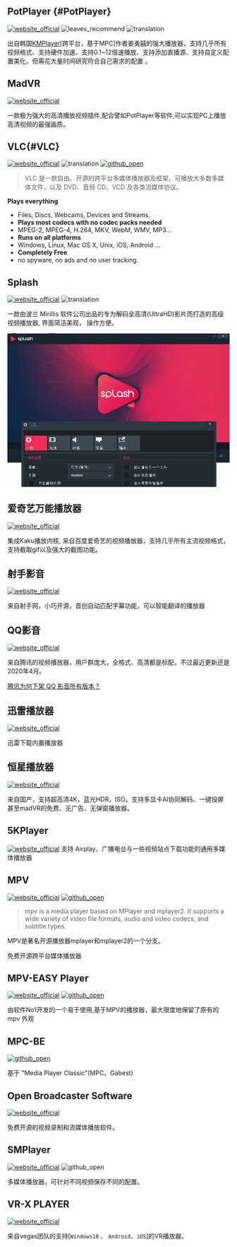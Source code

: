 ## PotPlayer {#PotPlayer}
[![website_official](https://gitbook07.oss-cn-hangzhou.aliyuncs.com/website_official.svg)](http://potplayer.daum.net/) ![leaves_recommend](https://gitbook07.oss-cn-hangzhou.aliyuncs.com/leaves_rec.svg) ![translation](https://gitbook07.oss-cn-hangzhou.aliyuncs.com/translation.svg)

出自韩国[KMPlayer](https://www.kmplayer.com/home)[跨平台，基于MPC]作者姜勇囍的强大播放器，支持几乎所有视频格式、支持硬件加速、支持0.1~12倍速播放、支持添加直播源、支持自定义配置美化，但需花大量时间研究符合自己需求的配置 。


## MadVR
[![website_official](https://gitbook07.oss-cn-hangzhou.aliyuncs.com/website_official.svg)](http://www.madvr.com/)

一款极为强大的高清播放视频插件,配合譬如PotPlayer等软件,可以实现PC上播放高清视频的最强画质。

## VLC{#VLC}
[![website_official](https://gitbook07.oss-cn-hangzhou.aliyuncs.com/website_official.svg)](http://www.videolan.org/vlc/)  ![translation](https://gitbook07.oss-cn-hangzhou.aliyuncs.com/translation.svg) [![github_open](https://gitbook07.oss-cn-hangzhou.aliyuncs.com/github_open.svg)](https://github.com/videolan/vlc)

> VLC 是一款自由、开源的跨平台多媒体播放器及框架，可播放大多数多媒体文件，以及 DVD、音频 CD、VCD 及各类流媒体协议。

**Plays everything**

* Files, Discs, Webcams, Devices and Streams.
* **Plays most codecs with no codec packs needed**
* MPEG-2, MPEG-4, H.264, MKV, WebM, WMV, MP3...
* **Runs on all platforms**
* Windows, Linux, Mac OS X, Unix, iOS, Android ...
* **Completely Free**
* no spyware, no ads and no user tracking.

## Splash
[![website_official](https://gitbook07.oss-cn-hangzhou.aliyuncs.com/website_official.svg)](https://mirillis.com/splash-requirements)  ![translation](https://gitbook07.oss-cn-hangzhou.aliyuncs.com/translation.svg) 

一款由波兰 Mirillis 软件公司出品的专为解码全高清(UltraHD)影片而打造的高级视频播放器, 界面简洁美观， 操作方便。

![Splash Player](../../.gitbook/assets/z-study-video-player-splash.png)

## 爱奇艺万能播放器
[![website_official](https://gitbook07.oss-cn-hangzhou.aliyuncs.com/website_official.svg)](https://store.iqiyi.com/web/iqiyi/detail/qisuyingyin.action)

集成Kaku播放内核, 来自百度爱奇艺的视频播放器，支持几乎所有主流视频格式，支持截取gif以及强大的截图功能。

## 射手影音
[![website_official](https://gitbook07.oss-cn-hangzhou.aliyuncs.com/website_official.svg)](http://www.splayer.org/)

来自射手网，小巧开源，首创自动匹配字幕功能，可以智能翻译的播放器

## QQ影音
[![website_official](https://gitbook07.oss-cn-hangzhou.aliyuncs.com/website_official.svg)](https://player.qq.com/)

来自腾讯的视频播放器，用户群庞大，全格式、高清都是标配，不过最近更新还是2020年4月。

[腾讯为何下架 QQ 影音所有版本？](https://www.zhihu.com/question/537549298/answer/3063126163)

## 迅雷播放器
[![website_official](https://gitbook07.oss-cn-hangzhou.aliyuncs.com/website_official.svg)](https://www.xunlei.com/)

迅雷下载内置播放器

## 恒星播放器
[![website_official](https://gitbook07.oss-cn-hangzhou.aliyuncs.com/website_official.svg)](https://www.stellarplayer.com/)

来自国产，支持超高清4K，蓝光HDR，ISO。支持多显卡AI协同解码、一键投屏甚至madVR的免费、无广告、无弹窗播放器。


## 5KPlayer
[![website_official](https://gitbook07.oss-cn-hangzhou.aliyuncs.com/website_official.svg)](https://www.5kplayer.com/)
支持 Airplay、广播电台与一些视频站点下载功能的通用多媒体播放器

## MPV
[![website_official](https://gitbook07.oss-cn-hangzhou.aliyuncs.com/website_official.svg)](http://mpv.io/) [![github_open](https://gitbook07.oss-cn-hangzhou.aliyuncs.com/github_open.svg)](https://github.com/mpv-player/mpv)

> mpv is a media player based on MPlayer and mplayer2. It supports a wide variety of video file formats, audio and video codecs, and subtitle types.

MPV是著名开源播放器mplayer和mplayer2的一个分支。

免费开源跨平台媒体播放器

## MPV-EASY Player
[![website_official](https://gitbook07.oss-cn-hangzhou.aliyuncs.com/website_official.svg)](http://www.rjno1.com/mpv-easy-player.html) [![github_open](https://gitbook07.oss-cn-hangzhou.aliyuncs.com/github_open.svg)](https://github.com/422658476/MPV-EASY-Player)

由软件No1开发的一个易于使用,基于MPV的播放器，最大限度地保留了原有的 mpv 外观

## MPC-BE
[![github_open](https://gitbook07.oss-cn-hangzhou.aliyuncs.com/github_open.svg)](https://sourceforge.net/projects/mpcbe/)

基于 "Media Player Classic"(MPC，Gabest)


## Open Broadcaster Software
[![website_official](https://gitbook07.oss-cn-hangzhou.aliyuncs.com/website_official.svg)](https://obsproject.com/)

免费开源的视频录制和流媒体播放软件。

## SMPlayer
[![website_official](https://gitbook07.oss-cn-hangzhou.aliyuncs.com/website_official.svg)](https://sourceforge.net/projects/smplayer/) ![github_open](https://gitbook07.oss-cn-hangzhou.aliyuncs.com/github_open.svg)

多媒体播放器，可针对不同视频保存不同的配置。

## VR-X PLAYER
[![website_official](https://gitbook07.oss-cn-hangzhou.aliyuncs.com/website_official.svg)](https://www.vegascreativesoftware.com/us/vr-x-player/)

来自vegas团队的支持[`Windows10` 、 `Android`、`iOS`]的VR播放器。

